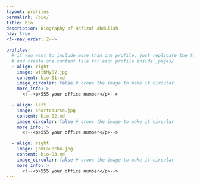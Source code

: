```yaml
---
layout: profiles
permalink: /bio/
title: bio
description: Biography of Hafizul Abdullah
nav: true
<!--nav_order: 2-->

profiles:
  # if you want to include more than one profile, just replicate the following block
  # and create one content file for each profile inside _pages/
  - align: right
    image: withMySV.jpg
    content: bio-01.md
    image_circular: false # crops the image to make it circular
    more_info: >
      <!--<p>555 your office number</p>-->

  - align: left
    image: shortcourse.jpg
    content: bio-02.md
    image_circular: false # crops the image to make it circular
    more_info: >
      <!--<p>555 your office number</p>-->

  - align: right
    image: jomLaunch4.jpg
    content: bio-03.md
    image_circular: false # crops the image to make it circular
    more_info: >
      <!--<p>555 your office number</p>-->
---
```

